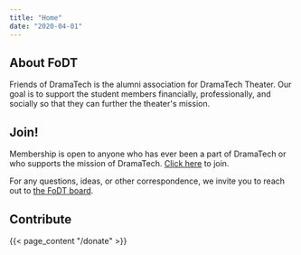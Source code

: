 ```yaml
---
title: "Home"
date: "2020-04-01"
---
```


## About FoDT

Friends of DramaTech is the alumni association for DramaTech Theater. Our goal is to support the student members financially, professionally, and socially so that they can further the theater's mission.


## Join!

Membership is open to anyone who has ever been a part of DramaTech or who supports the mission of DramaTech. [Click here][join] to join.

For any questions, ideas, or other correspondence, we invite you to reach out to [the FoDT board](mailto:board@friendsofdt.org).

[join]: https://bit.ly/fodtmc

## Contribute

{{< page_content "/donate" >}}
